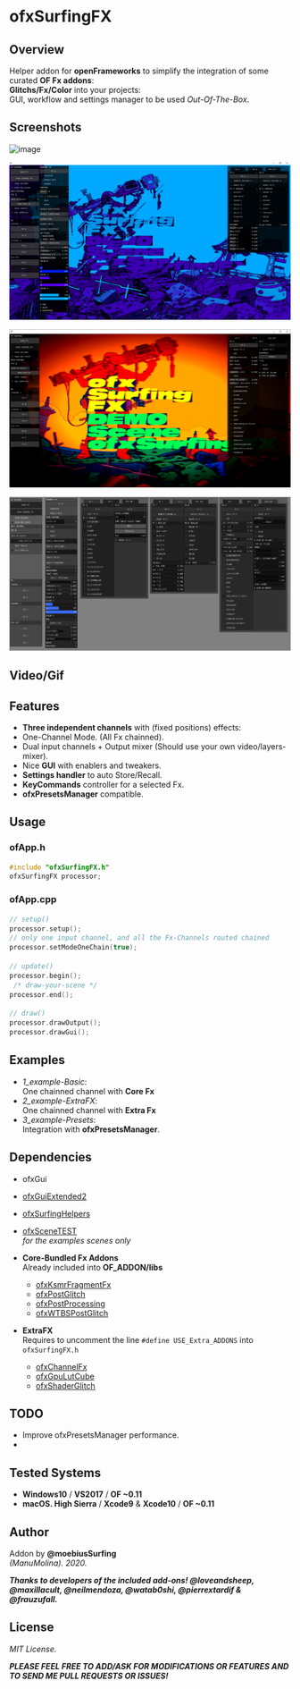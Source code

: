 # ofxSurfingFX 

## Overview
Helper addon for **openFrameworks** to simplify the integration of some curated **OF Fx addons**:  
**Glitchs/Fx/Color** into your projects:  
GUI, workflow and settings manager to be used *Out-Of-The-Box*.  

## Screenshots
![image](/readme_images/1_example-Basic.PNG?raw=true "image")  

![image](/readme_images/2_example-ExtraFX.PNG?raw=true "image")  

![image](/readme_images/2_example-ExtraFXb.PNG?raw=true "image")  

![image](/readme_images/ofxSurfingFX_FullGui.jpg?raw=true "image")  


## Video/Gif

## Features
* **Three independent channels** with (fixed positions) effects:
 * One-Channel Mode. (All Fx chainned).
 * Dual input channels + Output mixer (Should use your own video/layers-mixer).
* Nice **GUI** with enablers and tweakers.
* **Settings handler** to auto Store/Recall.
* **KeyCommands** controller for a selected Fx.
* **ofxPresetsManager** compatible.

## Usage

### ofApp.h
```c++
#include "ofxSurfingFX.h"
ofxSurfingFX processor;
```

### ofApp.cpp
```c++
// setup()
processor.setup();
// only one input channel, and all the Fx-Channels routed chained
processor.setModeOneChain(true);

// update()
processor.begin();
 /* draw-your-scene */
processor.end();

// draw()
processor.drawOutput();
processor.drawGui();
```

## Examples
- _1_example-Basic_:  
  One chainned channel with **Core Fx**  
- _2_example-ExtraFX_:  
  One chainned channel with **Extra Fx**  
- _3_example-Presets_:  
  Integration with **ofxPresetsManager**.

## Dependencies
* ofxGui
* [ofxGuiExtended2](https://github.com/moebiussurfing/ofxGuiExtended2)
* [ofxSurfingHelpers](https://github.com/moebiussurfing/ofxSurfingHelpers) 
* [ofxSceneTEST](https://github.com/moebiussurfing/ofxSceneTEST)  
  *for the examples scenes only*

* **Core-Bundled Fx Addons**  
Already included into **OF_ADDON/libs**  
  * [ofxKsmrFragmentFx](https://github.com/loveandsheep/ofxKsmrFragmentFx)
  * [ofxPostGlitch](https://github.com/maxillacult/ofxPostGlitch)
  * [ofxPostProcessing](https://github.com/neilmendoza/ofxPostProcessing)
  * [ofxWTBSPostGlitch](https://github.com/watab0shi/ofxWTBSPostGlitch)

* **ExtraFX**  
Requires to uncomment the line ```#define USE_Extra_ADDONS``` into ```ofxSurfingFX.h```  
  * [ofxChannelFx](https://github.com/moebiussurfing/ofxChannelFx)
  * [ofxGpuLutCube](https://github.com/moebiussurfing/ofxGpuLutCube)
  * [ofxShaderGlitch](https://github.com/pierrextardif/ofxShaderGlitch)

## TODO
- Improve ofxPresetsManager performance.  
-  

## Tested Systems
- **Windows10** / **VS2017** / **OF ~0.11**
- **macOS. High Sierra** / **Xcode9** & **Xcode10** / **OF ~0.11**

## Author
Addon by **@moebiusSurfing**  
*(ManuMolina). 2020.*

**_Thanks to developers of the included add-ons! @loveandsheep, @maxillacult, @neilmendoza, @watab0shi, @pierrextardif & @frauzufall._**

## License
*MIT License.*

**_PLEASE FEEL FREE TO ADD/ASK FOR MODIFICATIONS OR FEATURES AND TO SEND ME PULL REQUESTS OR ISSUES!_**
